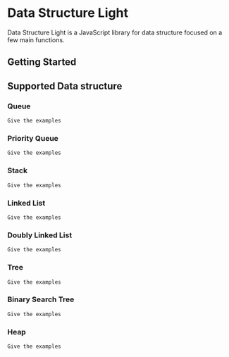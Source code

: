 # Data Structure Light
Data Structure Light is a JavaScript library for data structure focused on a few main functions.

## Getting Started

## Supported Data structure

### Queue
```
Give the examples
```
### Priority Queue
```
Give the examples
```
### Stack
```
Give the examples
```
### Linked List
```
Give the examples
```
### Doubly Linked List
```
Give the examples
```
### Tree
```
Give the examples
```
### Binary Search Tree
```
Give the examples
```
### Heap
```
Give the examples
```
